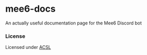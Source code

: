# mee6-docs
An actually useful documentation page for the Mee6 Discord bot

### License
Licensed under [ACSL](https://anticapitalist.software/)
